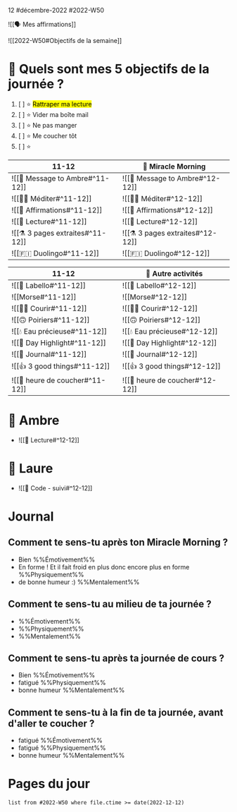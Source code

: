 12 #décembre-2022 #2022-W50

![[🗣️ Mes affirmations]]

![[2022-W50#Objectifs de la semaine]]
# 🎯 Quels sont mes 5 objectifs de la journée ?
1. [ ] ⭐ <mark class="hltr-default">Rattraper ma lecture</mark>
2. [ ] ⭐ Vider ma boîte mail
3. [ ] ⭐ Ne pas manger
4. [ ] ⭐ Me coucher tôt
5. [ ] ⭐ 

| 11-12                            | 🌅 Miracle Morning                        |
| ------------------------------------ | ----------------------------------------- |
| ![[💌 Message to Ambre#^11-12]]  | ![[💌 Message to Ambre#^12-12]]  |
| ![[🧘‍♂️ Méditer#^11-12]]        | ![[🧘‍♂️ Méditer#^12-12]]        |
| ![[💬 Affirmations#^11-12]]      | ![[💬 Affirmations#^12-12]]      |
| ![[📗 Lecture#^11-12]]           | ![[📗 Lecture#^12-12]]           |
| ![[⚗️ 3 pages extraites#^11-12]] | ![[⚗️ 3 pages extraites#^12-12]] |
| ![[🇫🇮 Duolingo#^11-12]]          | ![[🇫🇮 Duolingo#^12-12]]          |

| 11-12                           | 🔁 Autre activités                       |
| ----------------------------------- | ---------------------------------------- |
| ![[💄 Labello#^11-12]]          | ![[💄 Labello#^12-12]]          |
| ![[Morse#^11-12]]               | ![[Morse#^12-12]]               |
| ![[🏃‍♂️ Courir#^11-12]]        | ![[🏃‍♂️ Courir#^12-12]]        |
| ![[🙃 Poiriers#^11-12]]         | ![[🙃 Poiriers#^12-12]]         |
| ![[💧 Eau précieuse#^11-12]]    | ![[💧 Eau précieuse#^12-12]]    |
| ![[🔆 Day Highlight#^11-12]]    | ![[🔆 Day Highlight#^12-12]]    |
| ![[📅 Journal#^11-12]]          | ![[📅 Journal#^12-12]]          |
| ![[👍 3 good things#^11-12]]    | ![[👍 3 good things#^12-12]]    |
| ![[🛌 heure de coucher#^11-12]] | ![[🛌 heure de coucher#^12-12]] |
# 💞 Ambre
- ![[📖 Lecture#^12-12]]
# 🚨 Laure
- ![[🚨 Code - suivi#^12-12]]

# Journal
## Comment te sens-tu après ton Miracle Morning ?
- Bien %%Émotivement%%
- En forme ! Et il fait froid en plus donc encore plus en forme %%Physiquement%%
- de bonne humeur :) %%Mentalement%%
## Comment te sens-tu au milieu de ta journée ?
- %%Émotivement%%
- %%Physiquement%%
- %%Mentalement%%
## Comment te sens-tu après ta journée de cours ?
- Bien %%Émotivement%%
- fatigué %%Physiquement%%
- bonne humeur %%Mentalement%%
## Comment te sens-tu à la fin de ta journée, avant d'aller te coucher ?
- fatigué %%Émotivement%%
- fatigué %%Physiquement%%
- bonne humeur %%Mentalement%%

# Pages du jour
```dataview
list from #2022-W50 where file.ctime >= date(2022-12-12)
```